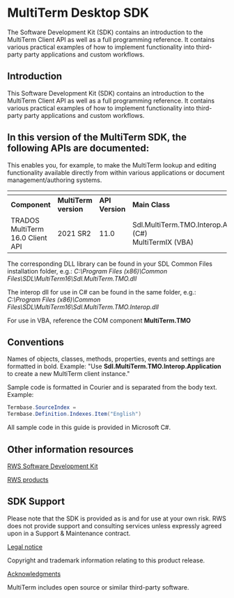 # MultiTerm Desktop SDK #
The Software Development Kit (SDK) contains an introduction to the MultiTerm Client API as well as a full programming reference. It contains various practical examples of how to implement functionality into third-party party applications and custom workflows. 

## Introduction

This Software Development Kit (SDK) contains an introduction to the MultiTerm Client API as well as a full programming reference. It contains various practical examples of how to implement functionality into third-party party applications and custom workflows.

## In this version of the MultiTerm SDK, the following APIs are documented:
This enables you, for example, to make the MultiTerm lookup and editing functionality available directly from within various applications or document management/authoring systems.

| <!----> | <!----> | <!----> | <!----> |
| --- | --- | --- | --- |
| **Component** | **MultiTerm version** | **API Version** | **Main Class** |
| TRADOS MultiTerm 16.0 Client API | 2021 SR2 | 11.0 | Sdl.MultiTerm.TMO.Interop.Application (C#)<br> MultiTermIX (VBA) |


The corresponding DLL library can be found in your SDL Common Files installation folder, e.g.: *C:\Program Files (x86)\Common Files\SDL\MultiTerm16\Sdl.MultiTerm.TMO.dll*

The interop dll for use in C# can be found in the same folder, e.g.: *C:\Program Files (x86)\Common Files\SDL\MultiTerm16\Sdl.MultiTerm.TMO.Interop.dll*

For use in VBA, reference the COM component **MultiTerm.TMO**

## Conventions

Names of objects, classes, methods, properties, events and settings are formatted in bold. Example: "Use **Sdl.MultiTerm.TMO.Interop.Application** to create a new MultiTerm client instance."

Sample code is formatted in Courier and is separated from the body text. Example:

```cs
Termbase.SourceIndex =
Termbase.Definition.Indexes.Item("English")
```
All sample code in this guide is provided in Microsoft C#.

## Other information resources

[RWS Software Development Kit](https://developers.rws.com/)

[RWS products](https://www.rws.com/contact/product-enquiry/)


## SDK Support

Please note that the SDK is provided as is and for use at your own risk. RWS does not provide support and consulting services unless expressly agreed upon in a Support & Maintenance contract.

[Legal notice](LegalNotice.md)

Copyright and trademark information relating to this product release.

[Acknowledgments](Acknowledgments.md)

MultiTerm includes open source or similar third-party software.
